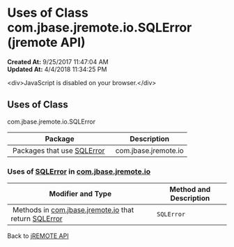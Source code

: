 # Uses of Class com.jbase.jremote.io.SQLError (jremote API)

**Created At:** 9/25/2017 11:47:04 AM  
**Updated At:** 4/4/2018 11:34:25 PM  

<!--<br>    try {<br>        if (location.href.indexOf('is-external=true') == -1) {<br>            parent.document.title="Uses of Class com.jbase.jremote.io.SQLError (jremote   API)";<br>        }<br>    }<br>    catch(err) {<br>    }<br>//-->&lt;div&gt;JavaScript is disabled on your browser.&lt;/div&gt;


<!--<br>  allClassesLink = document.getElementById("allclasses\_navbar\_top");<br>  if(window==top) {<br>    allClassesLink.style.display = "block";<br>  }<br>  else {<br>    allClassesLink.style.display = "none";<br>  }<br>  //-->

## Uses of Class
com.jbase.jremote.io.SQLError

| Package<br> | Description<br> |
| --- | --- |
 Packages that use [SQLError](/39250-io/com_jbase_jremote_io_sqlerror "class in com.jbase.jremote.io")  | com.jbase.jremote.io<br> |  <br> |






### Uses of [SQLError](/39250-io/com_jbase_jremote_io_sqlerror "class in com.jbase.jremote.io") in [com.jbase.jremote.io](/39250-io/com_jbase_jremote_io_package-summary)


| Modifier and Type<br> | Method and Description<br> |
| --- | --- |
 Methods in [com.jbase.jremote.io](/39250-io/com_jbase_jremote_io_package-summary) that return [SQLError](/39250-io/com_jbase_jremote_io_sqlerror "class in com.jbase.jremote.io")  | `SQLError`<br> | ErrorResponse.`getSQLError()` <br> |

Back to [jREMOTE API](com_jbase_jremote_package-summary)
